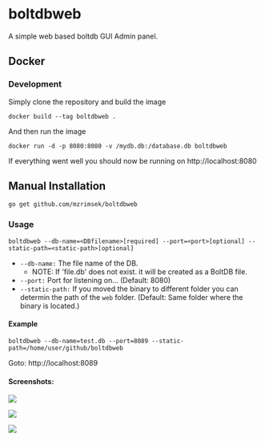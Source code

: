 # boltdbweb
A simple web based boltdb GUI Admin panel.

## Docker

### Development

Simply clone the repository and build the image

```docker build --tag boltdbweb .```

And then run the image

```docker run -d -p 8080:8080 -v /mydb.db:/database.db boltdbweb```

If everything went well you should now be running on http://localhost:8080

## Manual Installation
```
go get github.com/mzrimsek/boltdbweb
```

### Usage
```
boltdbweb --db-name=<DBfilename>[required] --port=<port>[optional] --static-path=<static-path>[optional]
```
- `--db-name:` The file name of the DB.
    - NOTE: If 'file.db' does not exist. it will be created as a BoltDB file.
- `--port:` Port for listening on... (Default: 8080)
- `--static-path:` If you moved the binary to different folder you can determin the path of the `web` folder. (Default: Same folder where the binary is located.)


#### Example
```
boltdbweb --db-name=test.db --port=8089 --static-path=/home/user/github/boltdbweb
```
Goto: http://localhost:8089

#### Screenshots:

![](https://github.com/mzrimsek/boltdbweb/blob/master/screenshots/1.png?raw=true)

![](https://github.com/mzrimsek/boltdbweb/blob/master/screenshots/2.png?raw=true)

![](https://github.com/mzrimsek/boltdbweb/blob/master/screenshots/3.png?raw=true)
